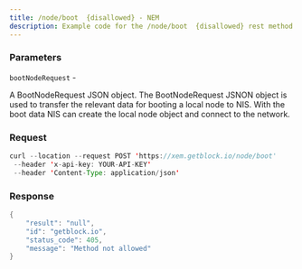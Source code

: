 ```yaml
---
title: /node/boot  {disallowed} - NEM
description: Example code for the /node/boot  {disallowed} rest method. Сomplete guide on how to use /node/boot  {disallowed} rest in GetBlock.io Web3 documentation.
---
```


### Parameters


`bootNodeRequest` -

A BootNodeRequest JSON object. The BootNodeRequest JSNON object is used
to transfer the relevant data for booting a local node to NIS. With the
boot data NIS can create the local node object and connect to the
network.

### Request

``` java
curl --location --request POST 'https://xem.getblock.io/node/boot' 
 --header 'x-api-key: YOUR-API-KEY' 
 --header 'Content-Type: application/json'
```

###  Response

``` java
{
    "result": "null",
    "id": "getblock.io",
    "status_code": 405,
    "message": "Method not allowed"
}
```

